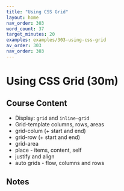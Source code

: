 ```yaml
---
title: "Using CSS Grid"
layout: home
nav_order: 303
word_count: 37
target_minutes: 20
examples: examples/303-using-css-grid
av_order: 303
nav_order: 303
---
```

# Using CSS Grid (30m)

## Course Content

- Display: `grid` and `inline-grid`
- Grid-template columns, rows, areas
- grid-colum (+ start and end)
- grid-row (+ start and end)
- grid-area
- place - items, content, self
- justify and align
- auto grids - flow, columns and rows

## Notes













